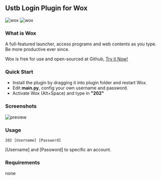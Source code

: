 ## Ustb Login Plugin for Wox

![wox](https://img.shields.io/badge/wox-%5E1.3.0-green.svg) ![wox](https://img.shields.io/badge/python-3-green.svg)

### What is Wox

A full-featured launcher, access programs and web contents as you type. Be more productive ever since.

Wox is free for use and open-sourced at Github, [Try it Now!](http://www.wox.one)

### Quick Start

- Install the plugin by dragging it into plugin folder and restart Wox.
- Edit **main.py**, config your own username and password.
- Activate Wox (Alt+Space) and type in **"202"**

### Screenshots

![preview](./Images/preview.gif)

### Usage

```
202 [Username] [Password]
```

\[Username] and \[Password] to specific an account.

### Requirements

none
